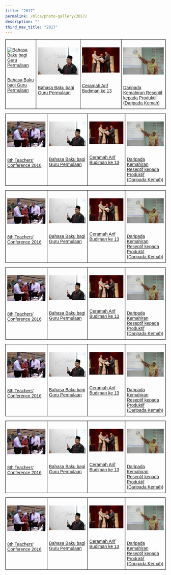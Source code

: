 ```yaml
---
title: "2017"
permalink: /mlcs/photo-gallery/2017/
description: ""
third_nav_title: "2017"
---
```

<style type="text/css">
.tg  {border-collapse:collapse;border-spacing:0;}
.tg td{border-color:black;border-style:solid;border-width:1px;font-family:Arial, sans-serif;font-size:14px;
  overflow:hidden;padding:10px 5px;word-break:normal;}
.tg th{border-color:black;border-style:solid;border-width:1px;font-family:Arial, sans-serif;font-size:14px;
  font-weight:normal;overflow:hidden;padding:10px 5px;word-break:normal;}
.tg .tg-0lax{text-align:left;vertical-align:top}
</style>
<table class="tg">
<thead>
  <tr>
    <td class="tg-0lax"><p><a href="/mlcs/photo-gallery/2017/bahasa-baku-bagi-guru-permulaan"><img src="![](/images/bahasabaku-2017-(3)%202.jpeg)" alt="Bahasa Baku bagi Guru Permulaan"></a></p><br><a href="/mlcs/photo-gallery/2017/bahasa-baku-bagi-guru-permulaan">
Bahasa Baku bagi Guru Permulaan</a></td>
    <td class="tg-0lax"><p><a href="/mlcs/photo-gallery/2016/bahasa-baku-bagi-guru-permulaan"><img src="/images/bahasa-baku-2016-(1).jpeg" alt="Bahasa Baku bagi Guru Permulaan"></a></p><br><a href="/mlcs/photo-gallery/2016/bahasa-baku-bagi-guru-permulaan">Bahasa Baku bagi Guru Permulaan

</a></td>
    <td class="tg-0lax"><p><a href="/mlcs/photo-gallery/2016/ceramah-arif-budiman-13"><img src="/images/ceramah-arif-budiman-2016-ke-13-(12).jpeg" alt="Ceramah Arif Budiman ke 13"></a></p><br><a href="/mlcs/photo-gallery/2016/ceramah-arif-budiman-13">Ceramah Arif Budiman ke 13</a></td>
		    <td class="tg-0lax"><p><a href="/mlcs/photo-gallery/2016/daripada-kemahiran-reseptif-kepada-produktif-daripada-kemah"><img src="/images/2016-reseptif-img-(1).jpeg" alt="Daripada Kemahiran Reseptif kepada Produktif (Daripada Kemah)"></a></p><br><a href="/mlcs/photo-gallery/2016/daripada-kemahiran-reseptif-kepada-produktif-daripada-kemah">Daripada Kemahiran Reseptif kepada Produktif (Daripada Kemah)</a></td>
			</tr>
</thead>
</table>

<style type="text/css">
.tg  {border-collapse:collapse;border-spacing:0;}
.tg td{border-color:black;border-style:solid;border-width:1px;font-family:Arial, sans-serif;font-size:14px;
  overflow:hidden;padding:10px 5px;word-break:normal;}
.tg th{border-color:black;border-style:solid;border-width:1px;font-family:Arial, sans-serif;font-size:14px;
  font-weight:normal;overflow:hidden;padding:10px 5px;word-break:normal;}
.tg .tg-0lax{text-align:left;vertical-align:top}
</style>
<table class="tg">
<thead>
  <tr>
    <td class="tg-0lax"><p><a href="/mlcs/photo-gallery/2016/8th-teachers'-conference-2016"><img src="/images/8th-teacher's-conf-2016-(1).jpeg" alt="8th Teachers' Conference 2016"></a></p><br><a href="/mlcs/photo-gallery/2016/8th-teachers'-conference-2016">
8th Teachers' Conference 2016</a></td>
    <td class="tg-0lax"><p><a href="/mlcs/photo-gallery/2016/bahasa-baku-bagi-guru-permulaan"><img src="/images/bahasa-baku-2016-(1).jpeg" alt="Bahasa Baku bagi Guru Permulaan"></a></p><br><a href="/mlcs/photo-gallery/2016/bahasa-baku-bagi-guru-permulaan">Bahasa Baku bagi Guru Permulaan

</a></td>
    <td class="tg-0lax"><p><a href="/mlcs/photo-gallery/2016/ceramah-arif-budiman-13"><img src="/images/ceramah-arif-budiman-2016-ke-13-(12).jpeg" alt="Ceramah Arif Budiman ke 13"></a></p><br><a href="/mlcs/photo-gallery/2016/ceramah-arif-budiman-13">Ceramah Arif Budiman ke 13</a></td>
		    <td class="tg-0lax"><p><a href="/mlcs/photo-gallery/2016/daripada-kemahiran-reseptif-kepada-produktif-daripada-kemah"><img src="/images/2016-reseptif-img-(1).jpeg" alt="Daripada Kemahiran Reseptif kepada Produktif (Daripada Kemah)"></a></p><br><a href="/mlcs/photo-gallery/2016/daripada-kemahiran-reseptif-kepada-produktif-daripada-kemah">Daripada Kemahiran Reseptif kepada Produktif (Daripada Kemah)</a></td>
			</tr>
</thead>
</table>


<style type="text/css">
.tg  {border-collapse:collapse;border-spacing:0;}
.tg td{border-color:black;border-style:solid;border-width:1px;font-family:Arial, sans-serif;font-size:14px;
  overflow:hidden;padding:10px 5px;word-break:normal;}
.tg th{border-color:black;border-style:solid;border-width:1px;font-family:Arial, sans-serif;font-size:14px;
  font-weight:normal;overflow:hidden;padding:10px 5px;word-break:normal;}
.tg .tg-0lax{text-align:left;vertical-align:top}
</style>
<table class="tg">
<thead>
  <tr>
    <td class="tg-0lax"><p><a href="/mlcs/photo-gallery/2016/8th-teachers'-conference-2016"><img src="/images/8th-teacher's-conf-2016-(1).jpeg" alt="8th Teachers' Conference 2016"></a></p><br><a href="/mlcs/photo-gallery/2016/8th-teachers'-conference-2016">
8th Teachers' Conference 2016</a></td>
    <td class="tg-0lax"><p><a href="/mlcs/photo-gallery/2016/bahasa-baku-bagi-guru-permulaan"><img src="/images/bahasa-baku-2016-(1).jpeg" alt="Bahasa Baku bagi Guru Permulaan"></a></p><br><a href="/mlcs/photo-gallery/2016/bahasa-baku-bagi-guru-permulaan">Bahasa Baku bagi Guru Permulaan

</a></td>
    <td class="tg-0lax"><p><a href="/mlcs/photo-gallery/2016/ceramah-arif-budiman-13"><img src="/images/ceramah-arif-budiman-2016-ke-13-(12).jpeg" alt="Ceramah Arif Budiman ke 13"></a></p><br><a href="/mlcs/photo-gallery/2016/ceramah-arif-budiman-13">Ceramah Arif Budiman ke 13</a></td>
		    <td class="tg-0lax"><p><a href="/mlcs/photo-gallery/2016/daripada-kemahiran-reseptif-kepada-produktif-daripada-kemah"><img src="/images/2016-reseptif-img-(1).jpeg" alt="Daripada Kemahiran Reseptif kepada Produktif (Daripada Kemah)"></a></p><br><a href="/mlcs/photo-gallery/2016/daripada-kemahiran-reseptif-kepada-produktif-daripada-kemah">Daripada Kemahiran Reseptif kepada Produktif (Daripada Kemah)</a></td>
			</tr>
</thead>
</table>


<style type="text/css">
.tg  {border-collapse:collapse;border-spacing:0;}
.tg td{border-color:black;border-style:solid;border-width:1px;font-family:Arial, sans-serif;font-size:14px;
  overflow:hidden;padding:10px 5px;word-break:normal;}
.tg th{border-color:black;border-style:solid;border-width:1px;font-family:Arial, sans-serif;font-size:14px;
  font-weight:normal;overflow:hidden;padding:10px 5px;word-break:normal;}
.tg .tg-0lax{text-align:left;vertical-align:top}
</style>
<table class="tg">
<thead>
  <tr>
    <td class="tg-0lax"><p><a href="/mlcs/photo-gallery/2016/8th-teachers'-conference-2016"><img src="/images/8th-teacher's-conf-2016-(1).jpeg" alt="8th Teachers' Conference 2016"></a></p><br><a href="/mlcs/photo-gallery/2016/8th-teachers'-conference-2016">
8th Teachers' Conference 2016</a></td>
    <td class="tg-0lax"><p><a href="/mlcs/photo-gallery/2016/bahasa-baku-bagi-guru-permulaan"><img src="/images/bahasa-baku-2016-(1).jpeg" alt="Bahasa Baku bagi Guru Permulaan"></a></p><br><a href="/mlcs/photo-gallery/2016/bahasa-baku-bagi-guru-permulaan">Bahasa Baku bagi Guru Permulaan

</a></td>
    <td class="tg-0lax"><p><a href="/mlcs/photo-gallery/2016/ceramah-arif-budiman-13"><img src="/images/ceramah-arif-budiman-2016-ke-13-(12).jpeg" alt="Ceramah Arif Budiman ke 13"></a></p><br><a href="/mlcs/photo-gallery/2016/ceramah-arif-budiman-13">Ceramah Arif Budiman ke 13</a></td>
		    <td class="tg-0lax"><p><a href="/mlcs/photo-gallery/2016/daripada-kemahiran-reseptif-kepada-produktif-daripada-kemah"><img src="/images/2016-reseptif-img-(1).jpeg" alt="Daripada Kemahiran Reseptif kepada Produktif (Daripada Kemah)"></a></p><br><a href="/mlcs/photo-gallery/2016/daripada-kemahiran-reseptif-kepada-produktif-daripada-kemah">Daripada Kemahiran Reseptif kepada Produktif (Daripada Kemah)</a></td>
			</tr>
</thead>
</table>


<style type="text/css">
.tg  {border-collapse:collapse;border-spacing:0;}
.tg td{border-color:black;border-style:solid;border-width:1px;font-family:Arial, sans-serif;font-size:14px;
  overflow:hidden;padding:10px 5px;word-break:normal;}
.tg th{border-color:black;border-style:solid;border-width:1px;font-family:Arial, sans-serif;font-size:14px;
  font-weight:normal;overflow:hidden;padding:10px 5px;word-break:normal;}
.tg .tg-0lax{text-align:left;vertical-align:top}
</style>
<table class="tg">
<thead>
  <tr>
    <td class="tg-0lax"><p><a href="/mlcs/photo-gallery/2016/8th-teachers'-conference-2016"><img src="/images/8th-teacher's-conf-2016-(1).jpeg" alt="8th Teachers' Conference 2016"></a></p><br><a href="/mlcs/photo-gallery/2016/8th-teachers'-conference-2016">
8th Teachers' Conference 2016</a></td>
    <td class="tg-0lax"><p><a href="/mlcs/photo-gallery/2016/bahasa-baku-bagi-guru-permulaan"><img src="/images/bahasa-baku-2016-(1).jpeg" alt="Bahasa Baku bagi Guru Permulaan"></a></p><br><a href="/mlcs/photo-gallery/2016/bahasa-baku-bagi-guru-permulaan">Bahasa Baku bagi Guru Permulaan

</a></td>
    <td class="tg-0lax"><p><a href="/mlcs/photo-gallery/2016/ceramah-arif-budiman-13"><img src="/images/ceramah-arif-budiman-2016-ke-13-(12).jpeg" alt="Ceramah Arif Budiman ke 13"></a></p><br><a href="/mlcs/photo-gallery/2016/ceramah-arif-budiman-13">Ceramah Arif Budiman ke 13</a></td>
		    <td class="tg-0lax"><p><a href="/mlcs/photo-gallery/2016/daripada-kemahiran-reseptif-kepada-produktif-daripada-kemah"><img src="/images/2016-reseptif-img-(1).jpeg" alt="Daripada Kemahiran Reseptif kepada Produktif (Daripada Kemah)"></a></p><br><a href="/mlcs/photo-gallery/2016/daripada-kemahiran-reseptif-kepada-produktif-daripada-kemah">Daripada Kemahiran Reseptif kepada Produktif (Daripada Kemah)</a></td>
			</tr>
</thead>
</table>


<style type="text/css">
.tg  {border-collapse:collapse;border-spacing:0;}
.tg td{border-color:black;border-style:solid;border-width:1px;font-family:Arial, sans-serif;font-size:14px;
  overflow:hidden;padding:10px 5px;word-break:normal;}
.tg th{border-color:black;border-style:solid;border-width:1px;font-family:Arial, sans-serif;font-size:14px;
  font-weight:normal;overflow:hidden;padding:10px 5px;word-break:normal;}
.tg .tg-0lax{text-align:left;vertical-align:top}
</style>
<table class="tg">
<thead>
  <tr>
    <td class="tg-0lax"><p><a href="/mlcs/photo-gallery/2016/8th-teachers'-conference-2016"><img src="/images/8th-teacher's-conf-2016-(1).jpeg" alt="8th Teachers' Conference 2016"></a></p><br><a href="/mlcs/photo-gallery/2016/8th-teachers'-conference-2016">
8th Teachers' Conference 2016</a></td>
    <td class="tg-0lax"><p><a href="/mlcs/photo-gallery/2016/bahasa-baku-bagi-guru-permulaan"><img src="/images/bahasa-baku-2016-(1).jpeg" alt="Bahasa Baku bagi Guru Permulaan"></a></p><br><a href="/mlcs/photo-gallery/2016/bahasa-baku-bagi-guru-permulaan">Bahasa Baku bagi Guru Permulaan

</a></td>
    <td class="tg-0lax"><p><a href="/mlcs/photo-gallery/2016/ceramah-arif-budiman-13"><img src="/images/ceramah-arif-budiman-2016-ke-13-(12).jpeg" alt="Ceramah Arif Budiman ke 13"></a></p><br><a href="/mlcs/photo-gallery/2016/ceramah-arif-budiman-13">Ceramah Arif Budiman ke 13</a></td>
		    <td class="tg-0lax"><p><a href="/mlcs/photo-gallery/2016/daripada-kemahiran-reseptif-kepada-produktif-daripada-kemah"><img src="/images/2016-reseptif-img-(1).jpeg" alt="Daripada Kemahiran Reseptif kepada Produktif (Daripada Kemah)"></a></p><br><a href="/mlcs/photo-gallery/2016/daripada-kemahiran-reseptif-kepada-produktif-daripada-kemah">Daripada Kemahiran Reseptif kepada Produktif (Daripada Kemah)</a></td>
			</tr>
</thead>
</table>


<style type="text/css">
.tg  {border-collapse:collapse;border-spacing:0;}
.tg td{border-color:black;border-style:solid;border-width:1px;font-family:Arial, sans-serif;font-size:14px;
  overflow:hidden;padding:10px 5px;word-break:normal;}
.tg th{border-color:black;border-style:solid;border-width:1px;font-family:Arial, sans-serif;font-size:14px;
  font-weight:normal;overflow:hidden;padding:10px 5px;word-break:normal;}
.tg .tg-0lax{text-align:left;vertical-align:top}
</style>
<table class="tg">
<thead>
  <tr>
    <td class="tg-0lax"><p><a href="/mlcs/photo-gallery/2016/8th-teachers'-conference-2016"><img src="/images/8th-teacher's-conf-2016-(1).jpeg" alt="8th Teachers' Conference 2016"></a></p><br><a href="/mlcs/photo-gallery/2016/8th-teachers'-conference-2016">
8th Teachers' Conference 2016</a></td>
    <td class="tg-0lax"><p><a href="/mlcs/photo-gallery/2016/bahasa-baku-bagi-guru-permulaan"><img src="/images/bahasa-baku-2016-(1).jpeg" alt="Bahasa Baku bagi Guru Permulaan"></a></p><br><a href="/mlcs/photo-gallery/2016/bahasa-baku-bagi-guru-permulaan">Bahasa Baku bagi Guru Permulaan

</a></td>
    <td class="tg-0lax"><p><a href="/mlcs/photo-gallery/2016/ceramah-arif-budiman-13"><img src="/images/ceramah-arif-budiman-2016-ke-13-(12).jpeg" alt="Ceramah Arif Budiman ke 13"></a></p><br><a href="/mlcs/photo-gallery/2016/ceramah-arif-budiman-13">Ceramah Arif Budiman ke 13</a></td>
		    <td class="tg-0lax"><p><a href="/mlcs/photo-gallery/2016/daripada-kemahiran-reseptif-kepada-produktif-daripada-kemah"><img src="/images/2016-reseptif-img-(1).jpeg" alt="Daripada Kemahiran Reseptif kepada Produktif (Daripada Kemah)"></a></p><br><a href="/mlcs/photo-gallery/2016/daripada-kemahiran-reseptif-kepada-produktif-daripada-kemah">Daripada Kemahiran Reseptif kepada Produktif (Daripada Kemah)</a></td>
			</tr>
</thead>
</table>